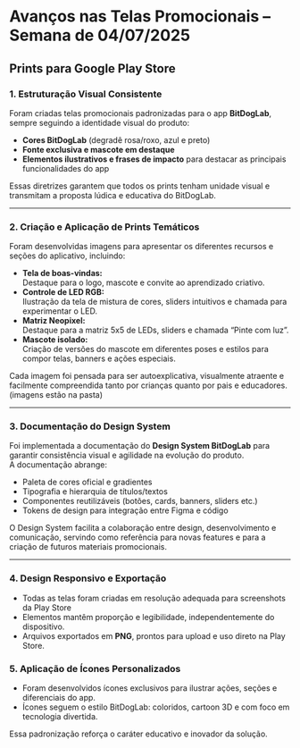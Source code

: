 # Avanços nas Telas Promocionais – Semana de 04/07/2025

## Prints para Google Play Store

### 1. Estruturação Visual Consistente

Foram criadas telas promocionais padronizadas para o app **BitDogLab**, sempre seguindo a identidade visual do produto:

- **Cores BitDogLab** (degradê rosa/roxo, azul e preto)
- **Fonte exclusiva e mascote em destaque**
- **Elementos ilustrativos e frases de impacto** para destacar as principais funcionalidades do app

Essas diretrizes garantem que todos os prints tenham unidade visual e transmitam a proposta lúdica e educativa do BitDogLab.

---

### 2. Criação e Aplicação de Prints Temáticos

Foram desenvolvidas imagens para apresentar os diferentes recursos e seções do aplicativo, incluindo:

- **Tela de boas-vindas:**  
  Destaque para o logo, mascote e convite ao aprendizado criativo.
- **Controle de LED RGB:**  
  Ilustração da tela de mistura de cores, sliders intuitivos e chamada para experimentar o LED.
- **Matriz Neopixel:**  
  Destaque para a matriz 5x5 de LEDs, sliders e chamada “Pinte com luz”.
- **Mascote isolado:**  
  Criação de versões do mascote em diferentes poses e estilos para compor telas, banners e ações especiais.

Cada imagem foi pensada para ser autoexplicativa, visualmente atraente e facilmente compreendida tanto por crianças quanto por pais e educadores.
(imagens estão na pasta)

---

### 3. Documentação do Design System

Foi implementada a documentação do **Design System BitDogLab** para garantir consistência visual e agilidade na evolução do produto.  
A documentação abrange:

- Paleta de cores oficial e gradientes
- Tipografia e hierarquia de títulos/textos
- Componentes reutilizáveis (botões, cards, banners, sliders etc.)
- Tokens de design para integração entre Figma e código

O Design System facilita a colaboração entre design, desenvolvimento e comunicação, servindo como referência para novas features e para a criação de futuros materiais promocionais.

---

### 4. Design Responsivo e Exportação

- Todas as telas foram criadas em resolução adequada para screenshots da Play Store 
- Elementos mantêm proporção e legibilidade, independentemente do dispositivo.
- Arquivos exportados em **PNG**, prontos para upload e uso direto na Play Store.

### 5. Aplicação de Ícones Personalizados

- Foram desenvolvidos ícones exclusivos para ilustrar ações, seções e diferenciais do app.
- Ícones seguem o estilo BitDogLab: coloridos, cartoon 3D e com foco em tecnologia divertida.

Essa padronização reforça o caráter educativo e inovador da solução.



